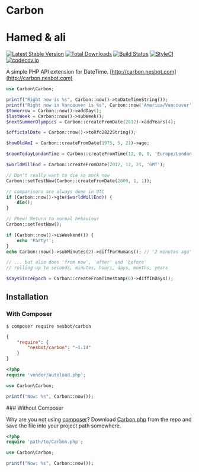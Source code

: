 # Carbon
# Hamed & ali
[![Latest Stable Version](https://poser.pugx.org/nesbot/carbon/v/stable.png)](https://packagist.org/packages/nesbot/carbon)
[![Total Downloads](https://poser.pugx.org/nesbot/carbon/downloads.png)](https://packagist.org/packages/nesbot/carbon)
[![Build Status](https://travis-ci.org/briannesbitt/Carbon.svg?branch=master)](https://travis-ci.org/briannesbitt/Carbon)
[![StyleCI](https://styleci.io/repos/5724990/shield?style=flat)](https://styleci.io/repos/5724990)
[![codecov.io](https://codecov.io/github/briannesbitt/Carbon/coverage.svg?branch=master)](https://codecov.io/github/briannesbitt/Carbon?branch=master)

A simple PHP API extension for DateTime. [http://carbon.nesbot.com](http://carbon.nesbot.com)

```php
use Carbon\Carbon;

printf("Right now is %s", Carbon::now()->toDateTimeString());
printf("Right now in Vancouver is %s", Carbon::now('America/Vancouver'));  //implicit __toString()
$tomorrow = Carbon::now()->addDay();
$lastWeek = Carbon::now()->subWeek();
$nextSummerOlympics = Carbon::createFromDate(2012)->addYears(4);

$officialDate = Carbon::now()->toRfc2822String();

$howOldAmI = Carbon::createFromDate(1975, 5, 21)->age;

$noonTodayLondonTime = Carbon::createFromTime(12, 0, 0, 'Europe/London');

$worldWillEnd = Carbon::createFromDate(2012, 12, 21, 'GMT');

// Don't really want to die so mock now
Carbon::setTestNow(Carbon::createFromDate(2000, 1, 1));

// comparisons are always done in UTC
if (Carbon::now()->gte($worldWillEnd)) {
    die();
}

// Phew! Return to normal behaviour
Carbon::setTestNow();

if (Carbon::now()->isWeekend()) {
    echo 'Party!';
}
echo Carbon::now()->subMinutes(2)->diffForHumans(); // '2 minutes ago'

// ... but also does 'from now', 'after' and 'before'
// rolling up to seconds, minutes, hours, days, months, years

$daysSinceEpoch = Carbon::createFromTimestamp(0)->diffInDays();
```

## Installation

### With Composer

```
$ composer require nesbot/carbon
```

```json
{
    "require": {
        "nesbot/carbon": "~1.14"
    }
}
```

```php
<?php
require 'vendor/autoload.php';

use Carbon\Carbon;

printf("Now: %s", Carbon::now());
```

<a name="install-nocomposer"/>
### Without Composer

Why are you not using [composer](http://getcomposer.org/)? Download [Carbon.php](https://github.com/briannesbitt/Carbon/blob/master/src/Carbon/Carbon.php) from the repo and save the file into your project path somewhere.

```php
<?php
require 'path/to/Carbon.php';

use Carbon\Carbon;

printf("Now: %s", Carbon::now());
```
